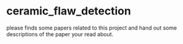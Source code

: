 # ceramic_flaw_detection
please finds some papers related to this project and hand out some descriptions of the paper your read about.
